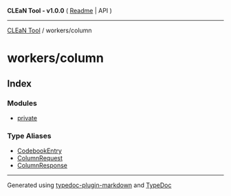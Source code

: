 **CLEaN Tool - v1.0.0** ( [Readme](../../README.md) \| API )

***

[CLEaN Tool](../../modules.md) / workers/column

# workers/column

## Index

### Modules

- [private](private/README.md)

### Type Aliases

- [CodebookEntry](type-aliases/CodebookEntry.md)
- [ColumnRequest](type-aliases/ColumnRequest.md)
- [ColumnResponse](type-aliases/ColumnResponse.md)

***

Generated using [typedoc-plugin-markdown](https://www.npmjs.com/package/typedoc-plugin-markdown) and [TypeDoc](https://typedoc.org/)
